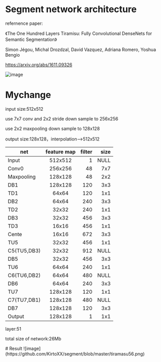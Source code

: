 # Segment network architecture
refernence paper:<p>
《The One Hundred Layers Tiramisu: Fully Convolutional DenseNets for Semantic Segmentation》  <p>
   Simon Jégou, Michal Drozdzal, David Vazquez, Adriana Romero, Yoshua Bengio<p>
https://arxiv.org/abs/1611.09326  <p>
![image](https://github.com/KirtoXX/segment/blob/master/20170817161456238.png)
# Mychange
input size:512x512    <p>
use 7x7 conv and 2x2 stride down sample to 256x256  <p>
use 2x2 maxpooling down sample to 128x128 <p>
output size:128x128，interpolation—>512x512    <p>

| net           | feature map   | filter|  size   |
| ------------- |:-------------:| -----:|--------:|
| Input         | 512x512       | 1     |  NULL   |
| Conv0         | 256x256       |  48   |   7x7   | 
| Maxpooling    | 128x128       |  48   |   2x2   | 
| DB1           | 128x128       |  120  |   3x3   | 
| TD1           | 64x64         |  120  |   1x1   | 
| DB2           | 64x64         |  240  |   3x3   | 
| TD2           | 32x32         |  240  |   1x1   | 
| DB3           | 32x32         |  456  |   3x3   | 
| TD3           | 16x16         |  456  |   1x1   | 
| Cente         | 16x16         |  672  |   3x3   |
| TU5           | 32x32         |  456  |   1x1   |
| C5(TU5,DB3)   | 32x32         |  912  |   NULL  |
| DB5           | 32x32         |  456  |   3x3   |
| TU6           | 64x64         |  240  |   1x1   |
| C6(TU6,DB2)   | 64x64         |  480  |   NULL  |
| DB6           | 64x64         |  240  |   3x3   |
| TU7           | 128x128       |  120  |   1x1   |
| C7(TU7,DB1)   | 128x128       |  480  |   NULL  |
| DB7           | 128x128       |  120  |   3x3   |
| Output        | 128x128      |  1    |   1x1   |
<p>
layer:51  <p>
total size of network:26Mb    <p>
# Result
![image](https://github.com/KirtoXX/segment/blob/master/tiramasu56.png)
   
  
  
  
  
  
  

